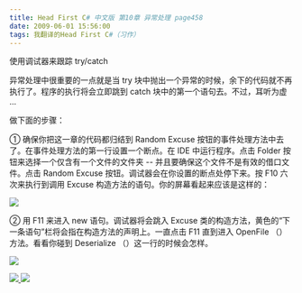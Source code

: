 ```yaml
---
title: Head First C# 中文版 第10章 异常处理 page458
date: 2009-06-01 15:56:00
tags: 我翻译的Head First C#（习作）
---
```

使用调试器来跟踪  try/catch

  

异常处理中很重要的一点就是当  try  块中抛出一个异常的时候，余下的代码就不再执行了。程序的执行将会立即跳到  catch
块中的第一个语句去。不过，耳听为虚  ...

  

做下面的步骤：

  

①  确保你把这一章的代码都归结到  Random Excuse  按钮的事件处理方法中去了。在事件处理方法的第一行设置一个断点。在  IDE
中运行程序。点击  Folder  按钮来选择一个仅含有一个文件的文件夹  \--  并且要确保这个文件不是有效的借口文件。点击  Random
Excuse  按钮。调试器会在你设置的断点处停下来。按  F10  六次来执行到调用  Excuse  构造方法的语句。你的屏幕看起来应该是这样的：

  

![](https://p-blog.csdn.net/images/p_blog_csdn_net/cuipengfei1/EntryImages/20090601/2009-06-01_15-40-30.jpg)

②  用  F11  来进入  new  语句。调试器将会跳入  Excuse  类的构造方法，黄色的“下一条语句”栏将会指在构造方法的声明上。一直点击
F11  直到进入  OpenFile  （）方法。看看你碰到  Deserialize  （）这一行的时候会怎样。

  

![](https://p-blog.csdn.net/images/p_blog_csdn_net/cuipengfei1/EntryImages/20090601/2009-06-01_15-51-31.jpg)



[ ![](https://profile.csdnimg.cn/5/2/5/3_cuipengfei1)
![](https://g.csdnimg.cn/static/user-reg-year/1x/11.png)
](https://blog.csdn.net/cuipengfei1)





